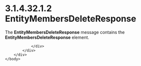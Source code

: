 <html dir="LTR" xmlns:mshelp="http://msdn.microsoft.com/mshelp" xmlns:ddue="http://ddue.schemas.microsoft.com/authoring/2003/5" xmlns:xlink="http://www.w3.org/1999/xlink" xmlns:tool="http://www.microsoft.com/tooltip">
    <head>
        <meta http-equiv="Content-Type" content="text/html; CHARSET=utf-8"></meta>
        <meta name="save" content="history"></meta>
        <title>3.1.4.32.1.2 EntityMembersDeleteResponse</title>
        <xml>
            <mshelp:toctitle title="3.1.4.32.1.2 EntityMembersDeleteResponse"></mshelp:toctitle>
            <mshelp:rltitle title="[MS-SSMDSWS-15]: EntityMembersDeleteResponse"></mshelp:rltitle>
            <mshelp:keyword index="A" term="f258c957-95ad-4e93-bb43-43d5564cc922"></mshelp:keyword>
            <mshelp:attr name="DCSext.ContentType" value="open specification"></mshelp:attr>
            <mshelp:attr name="AssetID" value="f258c957-95ad-4e93-bb43-43d5564cc922"></mshelp:attr>
            <mshelp:attr name="TopicType" value="kbRef"></mshelp:attr>
            <mshelp:attr name="DCSext.Title" value="[MS-SSMDSWS-15]: EntityMembersDeleteResponse" />
        </xml>
    </head>
    <body>
        <div id="header">
            <h1 class="heading">3.1.4.32.1.2 EntityMembersDeleteResponse</h1>
        </div>
        <div id="mainSection">
            <div id="mainBody">
                <div id="allHistory" class="saveHistory"></div>
                <div id="sectionSection0" class="section" name="collapseableSection">
                    

<p>The <b>EntityMembersDeleteResponse</b> message contains the <b>EntityMembersDeleteResponse</b>
element.</p>


                </div>
            </div>
        </div>
    </body>
</html>